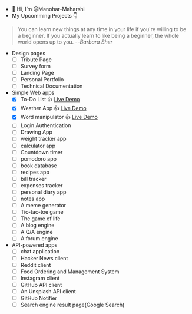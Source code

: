 - 👋 Hi, I’m @Manohar-Maharshi
- My Upcomming Projects 👇

> You can learn new things at any time in your life if you're willing to be a beginner. If you actually learn to like being a beginner, the whole world opens up to you.  --_Barbara Sher_

* Design pages
	- [ ] Tribute Page
	- [ ] Survey form
	- [ ] Landing Page
	- [ ] Personal Portfolio
	- [ ] Technical Documentation

* Simple Web apps
    - [x] To-Do List 👍  [Live Demo](https://todo-webapplication.netlify.app)
    - [x] Weather App 👍  [Live Demo](https://open-weather-application.netlify.app)
    - [x] Word manipulator 👍 [Live Demo](https://word-manipulator-app.netlify.app)
    - [ ] Login Authentication
    - [ ] Drawing App
    - [ ] weight tracker app
    - [ ] calculator app
    - [ ] Countdown timer
    - [ ] pomodoro app
    - [ ] book database
    - [ ] recipes app
    - [ ] bill tracker
    - [ ] expenses tracker
    - [ ] personal diary app
    - [ ] notes app
    - [ ] A meme generator
    - [ ] Tic-tac-toe game
    - [ ] The game of life
    - [ ] A blog engine
    - [ ] A Q/A engine
    - [ ] A forum engine

* API-powered apps
    - [ ] chat application
    - [ ] Hacker News client
    - [ ] Reddit client
    - [ ] Food Ordering and Management System
    - [ ] Instagram client
    - [ ] GitHub API client
    - [ ] An Unsplash API client
    - [ ] GitHub Notifier
    - [ ] Search engine result page(Google Search)
